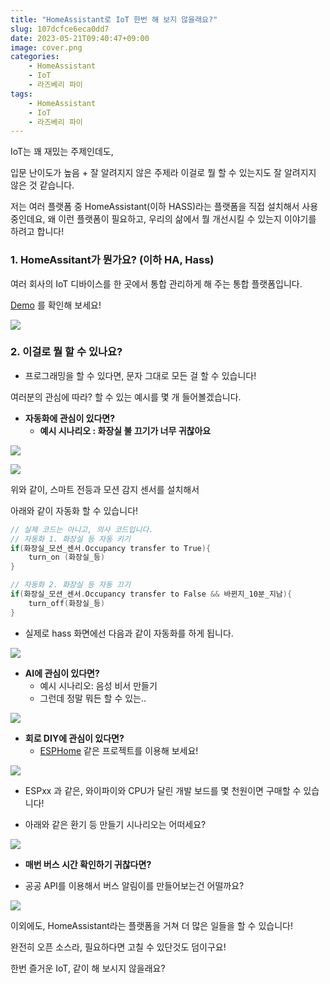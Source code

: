 ```yaml
---
title: "HomeAssistant로 IoT 한번 해 보지 않을래요?"
slug: 107dcfce6eca0dd7
date: 2023-05-21T09:40:47+09:00
image: cover.png
categories:
    - HomeAssistant
    - IoT
    - 라즈베리 파이
tags:
    - HomeAssistant
    - IoT
    - 라즈베리 파이
---
```


IoT는 꽤 재밌는 주제인데도,

입문 난이도가 높음 + 잘 알려지지 않은 주제라 이걸로 뭘 할 수 있는지도 잘 알려지지 않은 것 같습니다.

저는 여러 플랫폼 중 HomeAssistant(이하 HASS)라는 플랫폼을 직접 설치해서 사용 중인데요, 왜 이런 플랫폼이 필요하고, 우리의 삶에서 뭘 개선시킬 수 있는지 이야기를 하려고 합니다!


### 1. HomeAssitant가 뭔가요? (이하 HA, Hass)

여러 회사의 IoT 디바이스를 한 곳에서 통합 관리하게 해 주는 통합 플랫폼입니다.

[Demo](https://demo.home-assistant.io/#/lovelace/0) 를 확인해 보세요!

![](2023-05-21-11-10-34.png)

### 2. 이걸로 뭘 할 수 있나요?

- 프로그래밍을 할 수 있다면, 문자 그대로 모든 걸 할 수 있습니다!

여러분의 관심에 따라? 할 수 있는 예시를 몇 개 들어볼겠습니다.

- **자동화에 관심이 있다면?**
    - **예시 시나리오 : 화장실 불 끄기가 너무 귀찮아요**

![](2023-05-21-11-11-46.png)

![](2023-05-21-11-11-56.png)

위와 같이, 스마트 전등과 모션 감지 센서를 설치해서

아래와 같이 자동화 할 수 있습니다!

```kotlin
// 실제 코드는 아니고, 의사 코드입니다.
// 자동화 1. 화장실 등 자동 키기
if(화장실_모션_센서.Occupancy transfer to True){
    turn_on (화장실_등)
}

// 자동화 2. 화장실 등 자동 끄기
if(화장실_모션_센서.Occupancy transfer to False && 바뀐지_10분_지남){
    turn_off(화장실_등) 
}
```

- 실제로 hass 화면에선 다음과 같이 자동화를 하게 됩니다.

![](2023-05-21-11-12-18.png)

- **AI에 관심이 있다면?**
    - 예시 시나리오: 음성 비서 만들기
    - 그런데 정말 뭐든 할 수 있는..

![](2023-05-21-11-16-59.png)

- **회로 DIY에 관심이 있다면?**
    - [ESPHome](https://esphome.io/) 같은 프로젝트를 이용해 보세요!

![](2023-05-21-11-12-28.png)

- ESPxx 과 같은, 와이파이와 CPU가 달린 개발 보드를 몇 천원이면 구매할 수 있습니다!

- 아래와 같은 환기 등 만들기 시나리오는 어떠세요? 

![](2023-05-21-11-12-59.png)


- **매번 버스 시간 확인하기 귀찮다면?**

- 공공 API를 이용해서 버스 알림이를 만들어보는건 어떨까요?

![](2023-05-21-11-17-32.png)


이외에도, HomeAssistant라는 플랫폼을 거쳐 더 많은 일들을 할 수 있습니다!

완전히 오픈 소스라, 필요하다면 고칠 수 있단것도 덤이구요!

한번 즐거운 IoT, 같이 해 보시지 않을래요?